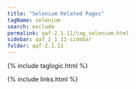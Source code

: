 ```yaml
---
title: "Selenium Related Pages"
tagName: selenium
search: exclude
permalink: qaf-2.1.11/tag_selenium.html
sidebar: qaf_2_1_11-sidebar
folder: qaf-2.1.11
---
```

{% include taglogic.html %}

{% include links.html %}
